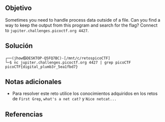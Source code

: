 ## Objetivo
Sometimes you need to handle process data outside of a file. Can you find a way to keep the output from this program and search for the flag? Connect to `jupiter.challenges.picoctf.org 4427`.
## Solución
```
┌──(jhow㉿DESKTOP-Q5FQ7BC)-[/mnt/c/retospicoCTF]
└─$ nc jupiter.challenges.picoctf.org 4427 | grep picoCTF
picoCTF{digital_plumb3r_5ea1fbd7}
```
## Notas adicionales
+ Para resolver este reto utilice los conocimientos adquiridos en los retos de `First Grep`, `what's a net cat?` y `Nice netcat...`
## Referencias
